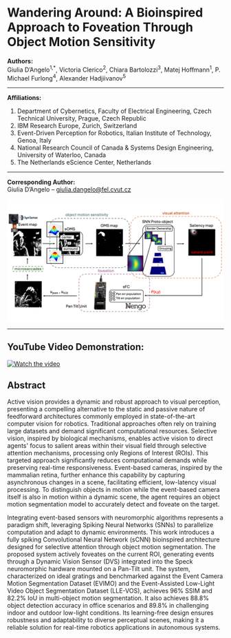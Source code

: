 # Wandering Around: A Bioinspired Approach to Foveation Through Object Motion Sensitivity

**Authors:**  
Giulia D’Angelo<sup>1,*</sup>, Victoria Clerico<sup>2</sup>, Chiara Bartolozzi<sup>3</sup>, Matej Hoffmann<sup>1</sup>, P. Michael Furlong<sup>4</sup>, Alexander Hadjiivanov<sup>5</sup>  

---

**Affiliations:**  
1. Department of Cybernetics, Faculty of Electrical Engineering, Czech Technical University, Prague, Czech Republic  
2. IBM Research Europe, Zurich, Switzerland  
3. Event-Driven Perception for Robotics, Italian Institute of Technology, Genoa, Italy  
4. National Research Council of Canada & Systems Design Engineering, University of Waterloo, Canada  
5. The Netherlands eScience Center, Netherlands  

---

**Corresponding Author:**  
Giulia D’Angelo – [giulia.dangelo@fel.cvut.cz](mailto:giulia.dangelo@fel.cvut.cz)



![pipeline](https://github.com/GiuliaDAngelo/Speckegomotion/blob/main/WanderingAround.png)

---

## YouTube Video Demonstration:

[![Watch the video](https://img.youtube.com/vi/enXUAffZGC8/0.jpg)](https://www.youtube.com/watch?v=enXUAffZGC8&ab_channel=GiuliaD%27Angelo)


## Abstract

Active vision provides a dynamic and robust approach to visual perception, presenting a compelling alternative to the static and passive nature of feedforward architectures commonly employed in state-of-the-art computer vision for robotics. Traditional approaches often rely on training large datasets and demand significant computational resources.
Selective vision, inspired by biological mechanisms, enables active vision to direct agents' focus to salient areas within their visual field through selective attention mechanisms, processing only Regions of Interest (ROIs). This targeted approach significantly reduces computational demands while preserving real-time responsiveness.
Event-based cameras, inspired by the mammalian retina, further enhance this capability by capturing asynchronous changes in a scene, facilitating efficient, low-latency visual processing. To distinguish objects in motion while the event-based camera itself is also in motion within a dynamic scene, the agent requires an object motion segmentation model to accurately detect and foveate on the target.

Integrating event-based sensors with neuromorphic algorithms represents a paradigm shift, leveraging Spiking Neural Networks (SNNs) to parallelize computation and adapt to dynamic environments.
This work introduces a fully spiking Convolutional Neural Network (sCNN) bioinspired architecture designed for selective attention through object motion segmentation. The proposed system actively foveates on the current ROI, generating events through a Dynamic Vision Sensor (DVS) integrated into the Speck neuromorphic hardware mounted on a Pan-Tilt unit.
The system, characterized on ideal gratings and benchmarked against the Event Camera Motion Segmentation Dataset (EVIMO) and the Event-Assisted Low-Light Video Object Segmentation Dataset (LLE-VOS), achieves 96\% SSIM and 82.2\% IoU in multi-object motion segmentation. It also achieves 88.8\% object detection accuracy in office scenarios and 89.8\% in challenging indoor and outdoor low-light conditions. Its learning-free design ensures robustness and adaptability to diverse perceptual scenes, making it a reliable solution for real-time robotics applications in autonomous systems.
